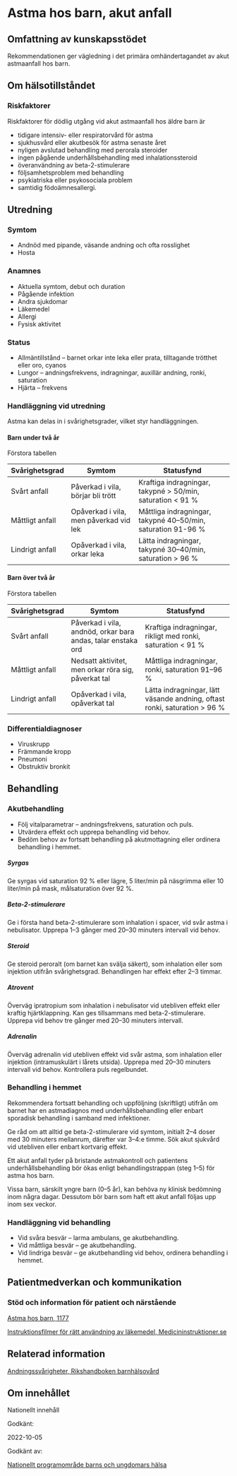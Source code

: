 Astma hos barn, akut anfall
===========================

Omfattning av kunskapsstödet
----------------------------

Rekommendationen ger vägledning i det primära omhändertagandet av akut astmaanfall hos barn.

Om hälsotillståndet
-------------------

### Riskfaktorer

Riskfaktorer för dödlig utgång vid akut astmaanfall hos äldre barn är

*   tidigare intensiv- eller respiratorvård för astma
*   sjukhusvård eller akutbesök för astma senaste året
*   nyligen avslutad behandling med perorala steroider
*   ingen pågående underhållsbehandling med inhalationssteroid
*   överanvändning av beta-2-stimulerare
*   följsamhetsproblem med behandling
*   psykiatriska eller psykosociala problem
*   samtidig födoämnesallergi.

Utredning
---------

### Symtom

*   Andnöd med pipande, väsande andning och ofta rosslighet
*   Hosta

### Anamnes

*   Aktuella symtom, debut och duration
*   Pågående infektion
*   Andra sjukdomar
*   Läkemedel
*   Allergi
*   Fysisk aktivitet

### Status

*   Allmäntillstånd – barnet orkar inte leka eller prata, tilltagande trötthet eller oro, cyanos
*   Lungor – andningsfrekvens, indragningar, auxillär andning, ronki, saturation
*   Hjärta – frekvens

### Handläggning vid utredning

Astma kan delas in i svårighetsgrader, vilket styr handläggningen.

#### Barn under två år

Förstora tabellen

| Svårighetsgrad | Symtom | Statusfynd |
| --- | --- | --- |
| Svårt anfall | Påverkad i vila, börjar bli trött | Kraftiga indragningar, takypné \> 50/min, saturation < 91 % |
| Måttligt anfall | Opåverkad i vila, men påverkad vid lek | Måttliga indragningar, takypné 40–50/min, saturation 91-96 % |
| Lindrigt anfall | Opåverkad i vila, orkar leka | Lätta indragningar, takypné 30–40/min, saturation \> 96 % |

#### Barn över två år

Förstora tabellen

| Svårighetsgrad | Symtom | Statusfynd |
| --- | --- | --- |
| Svårt anfall | Påverkad i vila, andnöd, orkar bara andas, talar enstaka ord | Kraftiga indragningar, rikligt med ronki, saturation < 91 % |
| Måttligt anfall | Nedsatt aktivitet, men orkar röra sig, påverkat tal | Måttliga indragningar, ronki, saturation 91–96 % |
| Lindrigt anfall | Opåverkad i vila, opåverkat tal | Lätta indragningar, lätt väsande andning, oftast ronki, saturation \> 96 % |

### Differentialdiagnoser

*   Viruskrupp
*   Främmande kropp
*   Pneumoni
*   Obstruktiv bronkit

Behandling
----------

### Akutbehandling

*   Följ vitalparametrar – andningsfrekvens, saturation och puls.
*   Utvärdera effekt och upprepa behandling vid behov.
*   Bedöm behov av fortsatt behandling på akutmottagning eller ordinera behandling i hemmet. 

##### Syrgas

Ge syrgas vid saturation 92 % eller lägre, 5 liter/min på näsgrimma eller 10 liter/min på mask, målsaturation över 92 %.

##### Beta-2-stimulerare

Ge i första hand beta-2-stimulerare som inhalation i spacer, vid svår astma i nebulisator. Upprepa 1–3 gånger med 20–30 minuters intervall vid behov.

##### Steroid

Ge steroid peroralt (om barnet kan svälja säkert), som inhalation eller som injektion utifrån svårighetsgrad. Behandlingen har effekt efter 2–3 timmar.

##### Atrovent

Överväg ipratropium som inhalation i nebulisator vid utebliven effekt eller kraftig hjärtklappning. Kan ges tillsammans med beta-2-stimulerare. Upprepa vid behov tre gånger med 20–30 minuters intervall.

##### Adrenalin

Överväg adrenalin vid utebliven effekt vid svår astma, som inhalation eller injektion (intramuskulärt i lårets utsida). Upprepa med 20–30 minuters intervall vid behov. Kontrollera puls regelbundet.

### Behandling i hemmet

Rekommendera fortsatt behandling och uppföljning (skriftligt) utifrån om barnet har en astmadiagnos med underhållsbehandling eller enbart sporadisk behandling i samband med infektioner.

Ge råd om att alltid ge beta-2-stimulerare vid symtom, initialt 2–4 doser med 30 minuters mellanrum, därefter var 3–4:e timme. Sök akut sjukvård vid utebliven eller enbart kortvarig effekt.

Ett akut anfall tyder på bristande astmakontroll och patientens underhållsbehandling bör ökas enligt behandlingstrappan (steg 1–5) för astma hos barn.

Vissa barn, särskilt yngre barn (0–5 år), kan behöva ny klinisk bedömning inom några dagar. Dessutom bör barn som haft ett akut anfall följas upp inom sex veckor.

### Handläggning vid behandling

*   Vid svåra besvär – larma ambulans, ge akutbehandling.
*   Vid måttliga besvär – ge akutbehandling.
*   Vid lindriga besvär – ge akutbehandling vid behov, ordinera behandling i hemmet.

Patientmedverkan och kommunikation
----------------------------------

### Stöd och information för patient och närstående

[Astma hos barn, 1177](https://www.1177.se/sjukdomar--besvar/lungor-och-luftvagar/andningssvarigheter-och-andningsuppehall/astma-hos-barn/)

[Instruktionsfilmer för rätt användning av läkemedel, Medicininstruktioner.se](https://www.medicininstruktioner.se/)

Relaterad information
---------------------

[Andningssvårigheter, Rikshandboken barnhälsovård](https://www.rikshandboken-bhv.se/pediatrik/andning-och-luftvagar/andningssvarigheter/)

Om innehållet
-------------

Nationellt innehåll

Godkänt:

2022-10-05

Godkänt av:

[Nationellt programområde barns och ungdomars hälsa](https://kunskapsstyrningvard.se/kunskapsstyrningvard/programomradenochsamverkansgrupper/nationellaprogramomraden/npobarnochungdomarshalsa.56424.html)
